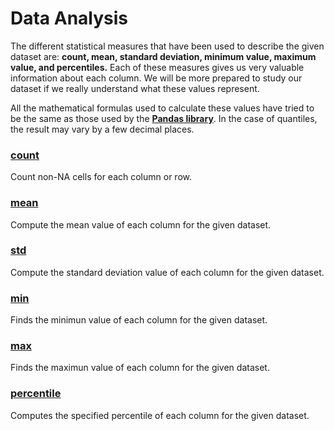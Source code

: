 # Data Analysis
The different statistical measures that have been used to describe the given dataset are: **count, mean, standard deviation, minimum value, maximum value, and percentiles.** Each of these measures gives us very valuable information about each column. We will be more prepared to study our dataset if we really understand what these values represent.<br>

All the mathematical formulas used to calculate these values have tried to be the same as those used by the **[Pandas library](https://pandas.pydata.org)**. In the case of quantiles, the result may vary by a few decimal places.

### [count](https://pandas.pydata.org/docs/reference/api/pandas.DataFrame.count.html)
Count non-NA cells for each column or row.

### [mean](https://pandas.pydata.org/docs/reference/api/pandas.DataFrame.mean.html)
Compute the mean value of each column for the given dataset.

### [std](https://pandas.pydata.org/docs/reference/api/pandas.DataFrame.std.html)
Compute the standard deviation value of each column for the given dataset.

### [min](https://pandas.pydata.org/docs/reference/api/pandas.DataFrame.min.html)
Finds the minimun value of each column for the given dataset.

### [max](https://pandas.pydata.org/docs/reference/api/pandas.DataFrame.max.html)
Finds the maximun value of each column for the given dataset.

### [percentile](https://pandas.pydata.org/docs/reference/api/pandas.DataFrame.quantile.html)
Computes the specified percentile of each column for the given dataset.
